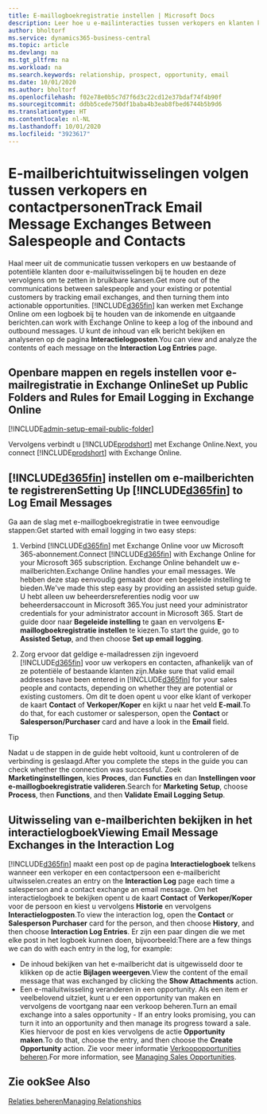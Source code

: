 ```yaml
---
title: E-maillogboekregistratie instellen | Microsoft Docs
description: Leer hoe u e-mailinteracties tussen verkopers en klanten kunt omzetten in echte opportunities.
author: bholtorf
ms.service: dynamics365-business-central
ms.topic: article
ms.devlang: na
ms.tgt_pltfrm: na
ms.workload: na
ms.search.keywords: relationship, prospect, opportunity, email
ms.date: 10/01/2020
ms.author: bholtorf
ms.openlocfilehash: f02e78e0b5c7d7f6d3c22cd12e37bdaf74f4b90f
ms.sourcegitcommit: ddbb5cede750df1baba4b3eab8fbed6744b5b9d6
ms.translationtype: HT
ms.contentlocale: nl-NL
ms.lasthandoff: 10/01/2020
ms.locfileid: "3923617"
---
```

# <a name="track-email-message-exchanges-between-salespeople-and-contacts"></a><span data-ttu-id="a742e-103">E-mailberichtuitwisselingen volgen tussen verkopers en contactpersonen</span><span class="sxs-lookup"><span data-stu-id="a742e-103">Track Email Message Exchanges Between Salespeople and Contacts</span></span>

<span data-ttu-id="a742e-104">Haal meer uit de communicatie tussen verkopers en uw bestaande of potentiële klanten door e-mailuitwisselingen bij te houden en deze vervolgens om te zetten in bruikbare kansen.</span><span class="sxs-lookup"><span data-stu-id="a742e-104">Get more out of the communications between salespeople and your existing or potential customers by tracking email exchanges, and then turning them into actionable opportunities.</span></span> [!INCLUDE[d365fin](includes/d365fin_md.md)] <span data-ttu-id="a742e-105">kan werken met Exchange Online om een logboek bij te houden van de inkomende en uitgaande berichten.</span><span class="sxs-lookup"><span data-stu-id="a742e-105">can work with Exchange Online to keep a log of the inbound and outbound messages.</span></span> <span data-ttu-id="a742e-106">U kunt de inhoud van elk bericht bekijken en analyseren op de pagina **Interactielogposten**.</span><span class="sxs-lookup"><span data-stu-id="a742e-106">You can view and analyze the contents of each message on the **Interaction Log Entries** page.</span></span>

## <a name="set-up-public-folders-and-rules-for-email-logging-in-exchange-online"></a><span data-ttu-id="a742e-107">Openbare mappen en regels instellen voor e-mailregistratie in Exchange Online</span><span class="sxs-lookup"><span data-stu-id="a742e-107">Set up Public Folders and Rules for Email Logging in Exchange Online</span></span>

[!INCLUDE[admin-setup-email-public-folder](includes/admin-setup-email-public-folder.md)]

<span data-ttu-id="a742e-108">Vervolgens verbindt u [!INCLUDE[prodshort](includes/prodshort.md)] met Exchange Online.</span><span class="sxs-lookup"><span data-stu-id="a742e-108">Next, you connect [!INCLUDE[prodshort](includes/prodshort.md)] with Exchange Online.</span></span>

## <a name="setting-up-d365fin-to-log-email-messages"></a><span data-ttu-id="a742e-109">[!INCLUDE[d365fin](includes/d365fin_md.md)] instellen om e-mailberichten te registreren</span><span class="sxs-lookup"><span data-stu-id="a742e-109">Setting Up [!INCLUDE[d365fin](includes/d365fin_md.md)] to Log Email Messages</span></span>

<span data-ttu-id="a742e-110">Ga aan de slag met e-maillogboekregistratie in twee eenvoudige stappen:</span><span class="sxs-lookup"><span data-stu-id="a742e-110">Get started with email logging in two easy steps:</span></span>

1. <span data-ttu-id="a742e-111">Verbind [!INCLUDE[d365fin](includes/d365fin_md.md)] met Exchange Online voor uw Microsoft 365-abonnement.</span><span class="sxs-lookup"><span data-stu-id="a742e-111">Connect [!INCLUDE[d365fin](includes/d365fin_md.md)] with Exchange Online for your Microsoft 365 subscription.</span></span> <span data-ttu-id="a742e-112">Exchange Online behandelt uw e-mailberichten.</span><span class="sxs-lookup"><span data-stu-id="a742e-112">Exchange Online handles your email messages.</span></span> <span data-ttu-id="a742e-113">We hebben deze stap eenvoudig gemaakt door een begeleide instelling te bieden.</span><span class="sxs-lookup"><span data-stu-id="a742e-113">We've made this step easy by providing an assisted setup guide.</span></span> <span data-ttu-id="a742e-114">U hebt alleen uw beheerdersreferenties nodig voor uw beheerdersaccount in Microsoft 365.</span><span class="sxs-lookup"><span data-stu-id="a742e-114">You just need your administrator credentials for your administrator account in Microsoft 365.</span></span> <span data-ttu-id="a742e-115">Start de guide door naar **Begeleide instelling** te gaan en vervolgens **E-maillogboekregistratie instellen** te kiezen.</span><span class="sxs-lookup"><span data-stu-id="a742e-115">To start the guide, go to **Assisted Setup**, and then choose **Set up email logging**.</span></span>  

2. <span data-ttu-id="a742e-116">Zorg ervoor dat geldige e-mailadressen zijn ingevoerd [!INCLUDE[d365fin](includes/d365fin_md.md)] voor uw verkopers en contacten, afhankelijk van of ze potentiële of bestaande klanten zijn.</span><span class="sxs-lookup"><span data-stu-id="a742e-116">Make sure that valid email addresses have been entered in [!INCLUDE[d365fin](includes/d365fin_md.md)] for your sales people and contacts, depending on whether they are potential or existing customers.</span></span> <span data-ttu-id="a742e-117">Om dit te doen opent u voor elke klant of verkoper de kaart **Contact** of **Verkoper/Koper** en kijkt u naar het veld **E-mail**.</span><span class="sxs-lookup"><span data-stu-id="a742e-117">To do that, for each customer or salesperson, open the **Contact** or **Salesperson/Purchaser** card and have a look in the **Email** field.</span></span>

> [!Tip]
> <span data-ttu-id="a742e-118">Nadat u de stappen in de guide hebt voltooid, kunt u controleren of de verbinding is geslaagd.</span><span class="sxs-lookup"><span data-stu-id="a742e-118">After you complete the steps in the guide you can check whether the connection was successful.</span></span> <span data-ttu-id="a742e-119">Zoek **Marketinginstellingen**, kies **Proces**, dan **Functies** en dan **Instellingen voor e-maillogboekregistratie valideren**.</span><span class="sxs-lookup"><span data-stu-id="a742e-119">Search for **Marketing Setup**, choose **Process**, then **Functions**, and then **Validate Email Logging Setup**.</span></span>

## <a name="viewing-email-message-exchanges-in-the-interaction-log"></a><span data-ttu-id="a742e-120">Uitwisseling van e-mailberichten bekijken in het interactielogboek</span><span class="sxs-lookup"><span data-stu-id="a742e-120">Viewing Email Message Exchanges in the Interaction Log</span></span>

[!INCLUDE[d365fin](includes/d365fin_md.md)] <span data-ttu-id="a742e-121">maakt een post op de pagina **Interactielogboek** telkens wanneer een verkoper en een contactpersoon een e-mailbericht uitwisselen.</span><span class="sxs-lookup"><span data-stu-id="a742e-121">creates an entry on the **Interaction Log** page each time a salesperson and a contact exchange an email message.</span></span> <span data-ttu-id="a742e-122">Om het interactielogboek te bekijken opent u de kaart **Contact** of **Verkoper/Koper** voor de persoon en kiest u vervolgens **Historie** en vervolgens **Interactielogposten**.</span><span class="sxs-lookup"><span data-stu-id="a742e-122">To view the interaction log, open the **Contact** or **Salesperson Purchaser** card for the person, and then choose **History**, and then choose **Interaction Log Entries**.</span></span> <span data-ttu-id="a742e-123">Er zijn een paar dingen die we met elke post in het logboek kunnen doen, bijvoorbeeld:</span><span class="sxs-lookup"><span data-stu-id="a742e-123">There are a few things we can do with each entry in the log, for example:</span></span>

- <span data-ttu-id="a742e-124">De inhoud bekijken van het e-mailbericht dat is uitgewisseld door te klikken op de actie **Bijlagen weergeven**.</span><span class="sxs-lookup"><span data-stu-id="a742e-124">View the content of the email message that was exchanged by clicking the **Show Attachments** action.</span></span>
- <span data-ttu-id="a742e-125">Een e-mailuitwisseling veranderen in een opportunity. Als een item er veelbelovend uitziet, kunt u er een opportunity van maken en vervolgens de voortgang naar een verkoop beheren.</span><span class="sxs-lookup"><span data-stu-id="a742e-125">Turn an email exchange into a sales opportunity - If an entry looks promising, you can turn it into an opportunity and then manage its progress toward a sale.</span></span> <span data-ttu-id="a742e-126">Kies hiervoor de post en kies vervolgens de actie **Opportunity maken**.</span><span class="sxs-lookup"><span data-stu-id="a742e-126">To do that, choose the entry, and then choose the **Create Opportunity** action.</span></span> <span data-ttu-id="a742e-127">Zie voor meer informatie [Verkoopopportunities beheren](marketing-manage-sales-opportunities.md).</span><span class="sxs-lookup"><span data-stu-id="a742e-127">For more information, see [Managing Sales Opportunities](marketing-manage-sales-opportunities.md).</span></span>

## <a name="see-also"></a><span data-ttu-id="a742e-128">Zie ook</span><span class="sxs-lookup"><span data-stu-id="a742e-128">See Also</span></span>
[<span data-ttu-id="a742e-129">Relaties beheren</span><span class="sxs-lookup"><span data-stu-id="a742e-129">Managing Relationships</span></span>](marketing-relationship-management.md)

